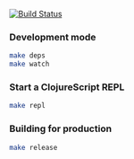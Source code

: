 [![Build Status](https://drone.zabelin.hz.aidbox.dev/api/badges/letzabelin/onboarding/status.svg)](https://drone.zabelin.hz.aidbox.dev/letzabelin/onboarding)

### Development mode
```bash
make deps
make watch
```

### Start a ClojureScript REPL
```bash
make repl
```

### Building for production
```bash
make release
```
